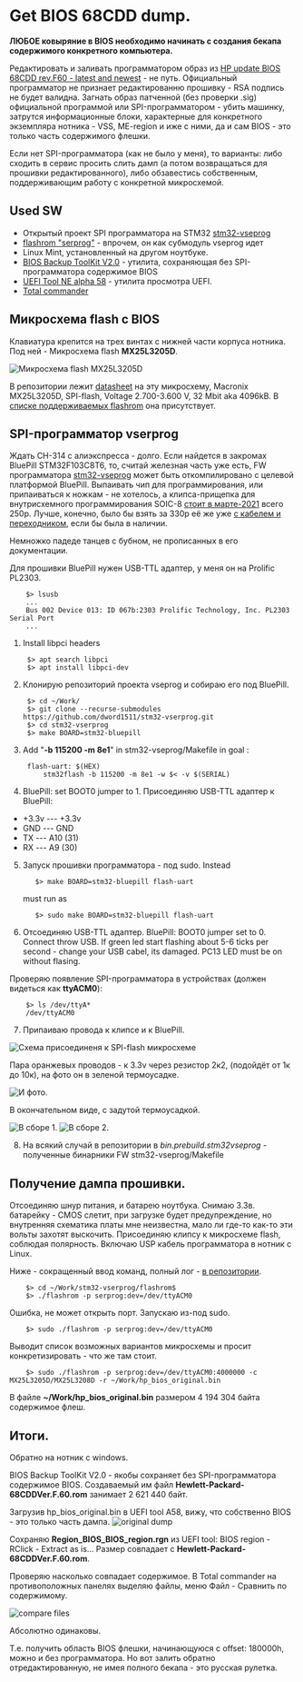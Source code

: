 # Get BIOS 68CDD dump.

**ЛЮБОЕ ковыряние в BIOS необходимо начинать с создания бекапа содержимого конкретного компьютера.**

Редактировать и заливать программатором образ из [HP update BIOS 68CDD rev.F60 - latest and newest](https://ftp.hp.com/pub/softpaq/sp73501-74000/sp73934.exe) - не путь. Официальный программатор не признает редактированню прошивку - RSA подпись не будет валидна. Загнать образ патченной (без проверки .sig) официальной программой или SPI-программатором - убить машинку, затрутся информационные блоки, характерные для конкретного экземпляра нотника - VSS, ME-region и иже с ними, да и сам BIOS - это только часть содержимого флешки.

Если нет SPI-программатора (как не было у меня), то варианты: либо сходить в сервис просить слить дамп (а потом возвращаться для прошивки редактированного), либо обзавестись собственным, поддерживающим работу с конкретной микросхемой.  


## Used SW

- Открытый проект SPI программатора на STM32 [stm32-vseprog](https://github.com/dword1511/stm32-vserprog) 
- [flashrom "serprog"](https://www.flashrom.org/) - впрочем, он как субмодуль vseprog идет
- Linux Mint, установленный на другом ноутбуке.
- [BIOS Backup ToolKit V2.0](https://www.google.com/search?q=BIOS+Backup+ToolKit+V2.0&oq=BIOS+Backup+ToolKit+V2.0) - утилита, сохраняющая без SPI-программатора содержимое BIOS
- [UEFI Tool NE alpha 58](https://github.com/LongSoft/UEFITool/releases/tag/A58) - утилита просмотра UEFI. 
- [Total commander](https://www.ghisler.com/)

## Микросхема flash с BIOS

Клавиатура крепится на трех винтах с нижней части корпуса нотника. Под ней - Микросхема flash **MX25L3205D**.

![Микросхема flash **MX25L3205D**](pix/IMG_20210305_081229.jpg)

В репозитории лежит [datasheet](/doc/MX25L3205D%2C%203V%2C%2032Mb%2C%20v1.5.pdf) на эту микросхему, Macronix	MX25L3205D, SPI-flash, Voltage 2.700-3.600 V, 32 Mbit aka 4096kB. В [списке поддерживаемых flashrom](https://www.flashrom.org/Supported_hardware) она присутствует.


## SPI-программатор vserprog	

Ждать CH-314 c алиэкспресса - долго. Если найдется в закромах BluePill STM32F103C8T6, то, считай железная часть уже есть, FW программатора [stm32-vseprog](https://github.com/dword1511/stm32-vserprog) может быть откомпилировано с целевой платформой BluePill. Выпаивать чип для программирования, или припаиваться к ножкам - не хотелось, а клипса-прищепка для внутрисхемного программирования SOIC-8 [стоит в марте-2021](https://roboshop.spb.ru/tools/sop-8-clips) всего 250р. Лучше, конечно, было бы взять за 330р её же уже [с кабелем и переходником](https://roboshop.spb.ru/tools/sop-8-clips-cabel), если бы была в наличии. 


Немножко падеде танцев с бубном, не прописанных в его документации.

Для прошивки BluePill нужен USB-TTL адаптер, у меня он на Prolific PL2303.

		$> lsusb
		...
		Bus 002 Device 013: ID 067b:2303 Prolific Technology, Inc. PL2303 Serial Port
		...
		
1. Install libpci headers

		$> apt search libpci
		$> apt install libpci-dev
	   
2. Клонирую репозиторий проекта vseprog и собираю его под BluePill.

		$> cd ~/Work/
		$> git clone --recurse-submodules https://github.com/dword1511/stm32-vserprog.git
		$> cd stm32-vserprog
		$> make BOARD=stm32-bluepill

3. Add "**-b 115200 -m 8e1**" in stm32-vseprog/Makefile in goal :

		flash-uart: $(HEX)
			stm32flash -b 115200 -m 8e1 -w $< -v $(SERIAL)

4. BluePill: set BOOT0 jumper to 1. Присоединяю USB-TTL адаптер к BluePill: 
- +3.3v --- +3.3v
- GND 	--- GND
- TX	--- A10 (31)
- RX	--- A9 (30)

5. Запуск прошивки программатора - под sudo. Instead

          $> make BOARD=stm32-bluepill flash-uart
    must run as
	
          $> sudo make BOARD=stm32-bluepill flash-uart


6. Отсоединяю USB-TTL адаптер. BluePill: BOOT0 jumper set to 0.  Connect throw USB. If green led start flashing about 5-6 ticks per second - change your USB cabel, its damaged. PC13 LED must be on without flasing.

Проверяю появление SPI-программатора в устройствах (должен видеться как **ttyACM0**):

		$> ls /dev/ttyA*
		/dev/ttyACM0

7. Припаиваю провода к клипсе и к BluePill. 

![Схема присоединеня к SPI-flash микросхеме](/pix/schem_vseprog.jpg)

Пара оранжевых проводов - к 3.3v через резистор 2к2, (подойдёт от 1к до 10к), на фото он в зеленой термоусадке.

![И фото.](/pix/IMG_20210308_193759.jpg)

В окончательном виде, с задутой термоусадкой.

![В сборе 1.](/pix/IMG_20210308_194425.jpg)
![В сборе 2.](/pix/IMG_20210308_194627.jpg) 

8. На всякий случай в репозитории в *bin.prebuild.stm32vseprog* - полученные бинарники FW stm32-vseprog/Makefile


## Получение дампа прошивки.

Отсоединяю шнур питания, и батарею ноутбука. Снимаю 3.3в. батарейку - CMOS слетит, при загрузке будет предупреждение, но внутренняя схематика платы мне неизвестна, мало ли где-то как-то эти вольты захотят выскочить. Присоединяю клипсу к микросхеме flash, соблюдая полярность. Включаю USP кабель программатора в нотник с Linux.

Ниже - сокращенный ввод команд, полный лог - [в репозитории](/res/flashrom_read.log).

		$> cd ~/Work/stm32-vserprog/flashrom$
		$> ./flashrom -p serprog:dev=/dev/ttyACM0

Ошибка, не может открыть порт. Запускаю из-под sudo.

		$> sudo ./flashrom -p serprog:dev=/dev/ttyACM0

Выводит список возможных вариантов микросхемы и просит конкретизировать - что же там стоит.

		$> sudo ./flashrom -p serprog:dev=/dev/ttyACM0:4000000 -c MX25L3205D/MX25L3208D -r ~/Work/hp_bios_original.bin

В файле **~/Work/hp_bios_original.bin** размером 4 194 304 байта содержимое флеш.


## Итоги.

Обратно на нотник с windows.

BIOS Backup ToolKit V2.0 - якобы сохраняет без SPI-программатора содержимое BIOS. Создаваемый им файл **Hewlett-Packard-68CDDVer.F.60.rom** занимает 2 621 440 байт.

Загрузив hp_bios_original.bin в UEFI tool A58, вижу, что собственно BIOS - это только часть дампа.
![original dump](/pix/2021-03-10_11-32-11.png)


Сохраняю **Region_BIOS_BIOS_region.rgn** из UEFI tool: BIOS region - RClick - Extract as is...  Размер совпадает с **Hewlett-Packard-68CDDVer.F.60.rom**.

Проверяю насколько совпадает содержимое. В Total commander на противоположных панелях выделяю файлы, меню Файл - Сравнить по содержимому.

![compare files](/pix/2021-03-10_11-38-48.png)

Абсолютно одинаковы.

Т.е. получить область BIOS флешки, начинающуюся с offset: 180000h, можно и без программатора. Но вот залить обратно отредактированную, не имея полного бекапа - это русская рулетка.
